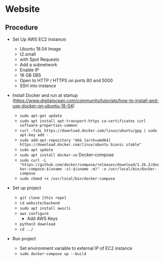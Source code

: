 # Website



## Procedure

- Set Up AWS EC2 instance: 
    - Ubuntu 18.04 Image
    - t2.small
    - with Spot Requests
    - Add a subnetwork
    - Enable IP
    - 16 GB EBS
    - Open to HTTP / HTTPS on ports 80 and 5000
    - SSH into instance
    
- Install Docker and run at startup (https://www.digitalocean.com/community/tutorials/how-to-install-and-use-docker-on-ubuntu-18-04)
    - `sudo apt-get update`
    - `sudo apt install apt-transport-https ca-certificates curl software-properties-common`
    - `curl -fsSL https://download.docker.com/linux/ubuntu/gpg | sudo apt-key add -`
    - `sudo add-apt-repository "deb [arch=amd64] https://download.docker.com/linux/ubuntu bionic stable"`
    - `sudo apt update`
    - `sudo apt install docker-ce`
    Docker-compose
    - `sudo curl -L "https://github.com/docker/compose/releases/download/1.26.2/docker-compose-$(uname -s)-$(uname -m)" -o /usr/local/bin/docker-compose`
    - `sudo chmod +x /usr/local/bin/docker-compose`
 
- Set up project
    - `git clone [this repo]`
    - `cd website/backend`
    - `sudo apt install awscli`
    - `aws configure`
        - Add AWS Keys
    - `python3 download`
    - `cd ../`

- Run project
    - Set environment variable to external IP of EC2 instance
    - `sudo docker-compose up --build`
